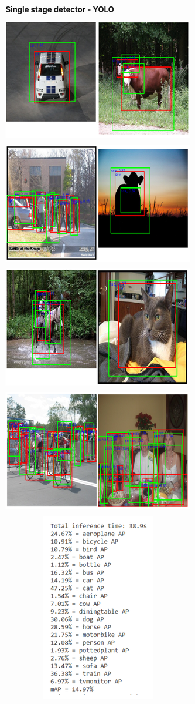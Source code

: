 ## Single stage detector - YOLO

<p align="center">
  <img height="320" width="800" src="https://github.com/RishikeshDhayarkar/UMich-Computer-Vision/blob/master/yolo/yolo/out_1.png">
</p>  

<p align="center">
  <img height="320" width="800" src="https://github.com/RishikeshDhayarkar/UMich-Computer-Vision/blob/master/yolo/yolo/out_2.png">
</p>  

<p align="center">
  <img height="320" width="800" src="https://github.com/RishikeshDhayarkar/UMich-Computer-Vision/blob/master/yolo/yolo/out_3.png">
</p>  

<p align="center">
  <img height="320" width="800" src="https://github.com/RishikeshDhayarkar/UMich-Computer-Vision/blob/master/yolo/yolo/out_4.png">
</p>  

<p align="center">
  <img height="500" width="300" src="https://github.com/RishikeshDhayarkar/UMich-Computer-Vision/blob/master/yolo/yolo/out_5.png">
</p>  
